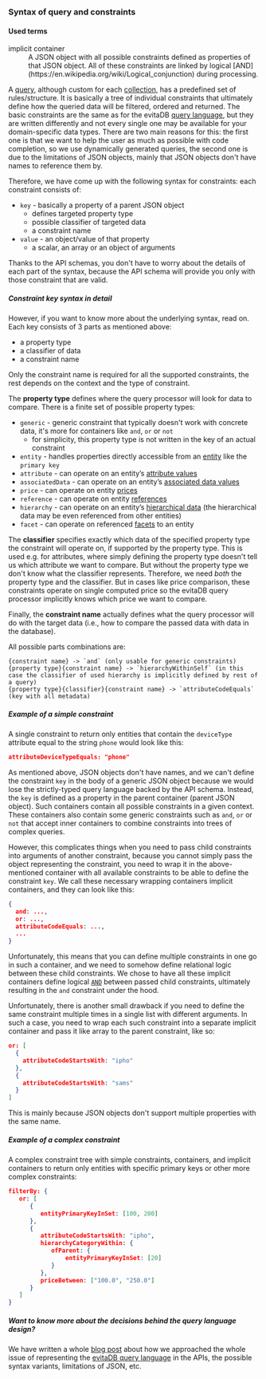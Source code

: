 ### Syntax of query and constraints

<UsedTerms>
    <h4>Used terms</h4>
   <dl>
      <dt>implicit container</dt>
      <dd>
         A JSON object with all possible constraints defined as properties of that JSON object. All of these constraints are linked
         by logical [AND](https://en.wikipedia.org/wiki/Logical_conjunction) during processing.
      </dd>
   </dl>
</UsedTerms>

A [query](https://evitadb.io/documentation/query/basics#grammar), although custom for each [collection](https://evitadb.io/documentation/use/data-model#collection), has
a predefined set of rules/structure. It is basically a tree of individual constraints that ultimately define how
the queried data will be filtered, ordered and returned.
The basic constraints are the same as for the evitaDB [query language](https://evitadb.io/documentation/query/basics), but
they are written differently and not every single one may be available for your domain-specific data types. There are two main
reasons for this: the first one is that we want to help the user as much as possible
with code completion, so we use dynamically generated queries, the second one is due to the limitations of JSON
objects, mainly that JSON objects don't have names to reference them by.

Therefore, we have come up with the following syntax for constraints: each constraint consists of:

- `key` - basically a property of a parent JSON object
    - defines targeted property type
    - possible classifier of targeted data
    - a constraint name
- `value` - an object/value of that property
    - a scalar, an array or an object of arguments

Thanks to the API schemas, you don't have to worry about the details of each part of the syntax, because the API schema
will provide you only with those constraint that are valid.

<Note type="info">

<NoteTitle toggles="true">

##### Constraint key syntax in detail
</NoteTitle>

However, if you want to know more about the underlying syntax, read on.
Each key consists of 3 parts as mentioned above:

- a property type
- a classifier of data
- a constraint name

Only the constraint name is required for all the supported constraints, the rest depends on the context and the type of constraint.


The **property type** defines where the query processor will look for data to compare. There is a finite set of possible property types:

- `generic` - generic constraint that typically doesn't work with concrete data, it's more for containers like `and`, `or` or `not`
    - for simplicity, this property type is not written in the key of an actual constraint
- `entity` - handles properties directly accessible from an [entity](https://evitadb.io/documentation/use/data-model#entity) like the `primary key`
- `attribute` - can operate on an entity’s [attribute values](https://evitadb.io/documentation/use/data-model#attributes-unique-filterable-sortable-localized)
- `associatedData` - can operate on an entity’s [associated data values](https://evitadb.io/documentation/use/data-model#associated-data)
- `price` - can operate on entity [prices](https://evitadb.io/documentation/use/data-model#prices)
- `reference` - can operate on entity [references](https://evitadb.io/documentation/use/data-model#references)
- `hierarchy` - can operate on an entity’s [hierarchical data](https://evitadb.io/documentation/use/data-model#hierarchical-placement) (the hierarchical data may be even referenced from other entities)
- `facet` - can operate on referenced [facets](https://evitadb.io/documentation/use/data-model#references) to an entity

The **classifier** specifies exactly which data of the specified property type the constraint will operate on, if supported by the
property type. This is used e.g.
for attributes, where simply defining the property type doesn't tell us which attribute we want to compare. But without the property type
we don't know what the classifier represents. Therefore, we need *both* the property type and the classifier. But in cases like price comparison,
these constraints operate on single computed price so the evitaDB query processor implicitly knows which price we want to compare.


Finally, the **constraint name** actually defines what the query processor will do with the target data (i.e., how to compare the passed
data with data in the database).


All possible parts combinations are:
```plain
{constraint name} -> `and` (only usable for generic constraints)
{property type}{constraint name} -> `hierarchyWithinSelf` (in this case the classifier of used hierarchy is implicitly defined by rest of a query)
{property type}{classifier}{constraint name} -> `attributeCodeEquals` (key with all metadata)
```

</Note>

<Note type="example">

<NoteTitle toggles="true">

##### Example of a simple constraint
</NoteTitle>

A single constraint to return only entities that contain the `deviceType` attribute equal to the string `phone` would look like this:
```json
attributeDeviceTypeEquals: "phone"
```

</Note>

As mentioned above, JSON objects don't have names, and we can't define the constraint `key` in the body of a generic JSON object because
we would lose the strictly-typed query language backed by the API schema. Instead, the `key` is defined as a property
in the parent container (parent JSON object). Such containers contain all possible constraints in a given context.
These containers also contain some generic constraints such as `and`, `or` or `not` that accept inner containers to
combine constraints into trees of complex queries.

However, this complicates things when you need to pass child constraints into arguments of another constraint, because you
cannot simply pass the object representing the constraint, you need to wrap it in the above-mentioned container with all available constraints
to be able to define the constraint `key`. We call these necessary wrapping containers <Term name="implicit container">implicit containers</Term>,
and they can look like this:

```json
{
  and: ...,
  or: ...,
  attributeCodeEquals: ...,
  ...
}
```

Unfortunately, this means that you can define multiple constraints in one go in such a container, and we need to somehow define
relational logic between these child constraints. We chose to have all these <Term name="implicit container">implicit containers</Term>
define logical [`AND`](https://en.wikipedia.org/wiki/Logical_conjunction)
between passed child constraints, ultimately resulting in the `and` constraint under the hood.

Unfortunately, there is another small drawback if you need to define the same constraint multiple times in a single list
with different arguments.
In such a case, you need to wrap each such constraint into a separate <Term>implicit container</Term> and pass it like
array to the parent constraint, like so:

```json
or: [
  {
    attributeCodeStartsWith: "ipho"       
  },
  {
    attributeCodeStartsWith: "sams"
  }
]
```

This is mainly because JSON objects don't support multiple properties with the same name.

<Note type="example">

<NoteTitle toggles="true">

##### Example of a complex constraint
</NoteTitle>

A complex constraint tree with simple constraints, containers, and <Term name="implicit container">implicit containers</Term>
to return only entities with specific primary keys or other more complex constraints:
```json
filterBy: {
   or: [
      {
         entityPrimaryKeyInSet: [100, 200]
      },
      {
         attributeCodeStartsWith: "ipho",
         hierarchyCategoryWithin: {
            ofParent: {
                entityPrimaryKeyInSet: [20]
            }
         },
         priceBetween: ["100.0", "250.0"]
      }
   ]
}
```

</Note>

<Note type="info">

<NoteTitle toggles="true">

##### Want to know more about the decisions behind the query language design?
</NoteTitle>

We have written a whole [blog post](https://evitadb.io/blog/02-designing-evita-query-language-for-graphql-api) about how we
approached the whole issue of representing the [evitaDB query language](https://evitadb.io/documentation/query/basics) in
the APIs, the possible syntax variants, limitations of JSON, etc.

</Note>